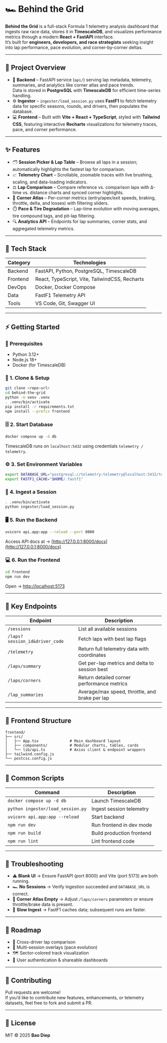 # 🏎️ Behind the Grid

**Behind the Grid** is a full-stack Formula 1 telemetry analysis dashboard that ingests raw race data, stores it in **TimescaleDB**, and visualizes performance metrics through a modern **React + FastAPI** interface.  
It’s built for **engineers, developers, and race strategists** seeking insight into lap performance, pace evolution, and corner-by-corner deltas.

---

## 🚀 Project Overview

- 🧠 **Backend** – FastAPI service (`api/`) serving lap metadata, telemetry, summaries, and analytics like corner atlas and pace trends.  
  Data is stored in **PostgreSQL** with **TimescaleDB** for efficient time-series handling.  
- ⚙️ **Ingestor** – `ingestor/load_session.py` uses **FastF1** to fetch telemetry data for specific seasons, rounds, and drivers, then populates the database.  
- 💻 **Frontend** – Built with **Vite + React + TypeScript**, styled with **Tailwind CSS**, featuring interactive **Recharts** visualizations for telemetry traces, pace, and corner performance.

---

## ✨ Features

- 🗂️ **Session Picker & Lap Table** – Browse all laps in a session; automatically highlights the fastest lap for comparison.  
- 📈 **Telemetry Chart** – Scrollable, zoomable traces with live brushing, scaling, and data-loading indicators.  
- ⚖️ **Lap Comparison** – Compare reference vs. comparison laps with Δ-time vs. distance charts and synced corner highlights.  
- 🧩 **Corner Atlas** – Per-corner metrics (entry/apex/exit speeds, braking, throttle, delta, and losses) with filtering sliders.  
- ⏱️ **Pace & Tire Degradation** – Lap-time evolution with moving averages, tire compound tags, and pit-lap filtering.  
- 🔍 **Analytics API** – Endpoints for lap summaries, corner stats, and aggregated telemetry metrics.

---

## 🧰 Tech Stack

| Category | Technologies |
|-----------|---------------|
| Backend | FastAPI, Python, PostgreSQL, TimescaleDB |
| Frontend | React, TypeScript, Vite, TailwindCSS, Recharts |
| DevOps | Docker, Docker Compose |
| Data | FastF1 Telemetry API |
| Tools | VS Code, Git, Swagger UI |

---

## ⚡ Getting Started

### 🧩 Prerequisites

- Python 3.12+  
- Node.js 18+  
- Docker (for TimescaleDB)  

### 🏁 1. Clone & Setup

```bash
git clone <repo-url>
cd behind-the-grid
python -m venv .venv
. .venv/bin/activate
pip install -r requirements.txt
npm install --prefix frontend
```

### 🗄️ 2. Start Database

```bash
docker compose up -d db
```
TimescaleDB runs on `localhost:5432` using credentials `telemetry / telemetry`.

### ⚙️ 3. Set Environment Variables

```bash
export DATABASE_URL="postgresql://telemetry:telemetry@localhost:5432/telemetry"
export FASTF1_CACHE="$HOME/.fastf1"
```

### 🧾 4. Ingest a Session

```bash
. .venv/bin/activate
python ingestor/load_session.py
```

### 🖥️ 5. Run the Backend

```bash
uvicorn api.app:app --reload --port 8000
```
Access API docs at → [http://127.0.0.1:8000/docs](http://127.0.0.1:8000/docs)

### 💻 6. Run the Frontend

```bash
cd frontend
npm run dev
```
Open → [http://localhost:5173](http://localhost:5173)

---

## 🔗 Key Endpoints

| Endpoint | Description |
|-----------|-------------|
| `/sessions` | List all available sessions |
| `/laps?session_id&driver_code` | Fetch laps with best lap flags |
| `/telemetry` | Return full telemetry data with coordinates |
| `/laps/summary` | Get per-lap metrics and delta to session best |
| `/laps/corners` | Return detailed corner performance metrics |
| `/lap_summaries` | Average/max speed, throttle, and brake per lap |

---

## 🧱 Frontend Structure

```
frontend/
├── src/
│   ├── App.tsx              # Main dashboard layout
│   ├── components/          # Modular charts, tables, cards
│   └── lib/api.ts           # Axios client & endpoint wrappers
├── tailwind.config.js
└── postcss.config.js
```

---

## 🧪 Common Scripts

| Command | Description |
|----------|-------------|
| `docker compose up -d db` | Launch TimescaleDB |
| `python ingestor/load_session.py` | Ingest session telemetry |
| `uvicorn api.app:app --reload` | Start backend |
| `npm run dev` | Run frontend in dev mode |
| `npm run build` | Build production frontend |
| `npm run lint` | Lint frontend code |

---

## 🧭 Troubleshooting

- ⚠️ **Blank UI** → Ensure FastAPI (port 8000) and Vite (port 5173) are both running.  
- 🏎️ **No Sessions** → Verify ingestion succeeded and `DATABASE_URL` is correct.  
- 🧠 **Corner Atlas Empty** → Adjust `/laps/corners` parameters or ensure throttle/brake data is present.  
- 🐢 **Slow Ingest** → FastF1 caches data; subsequent runs are faster.

---

## 🧩 Roadmap

- 🔁 Cross-driver lap comparison  
- 🧭 Multi-session overlays (pace evolution)  
- 🗺️ Sector-colored track visualization  
- 🔐 User authentication & shareable dashboards  

---

## 💬 Contributing

Pull requests are welcome!  
If you’d like to contribute new features, enhancements, or telemetry datasets, feel free to fork and submit a PR.

---

## 🏁 License

MIT © 2025 **Bao Diep**
